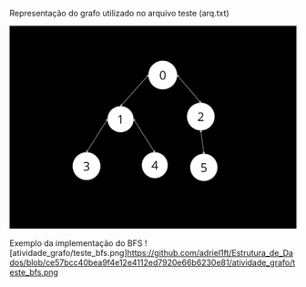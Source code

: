 
Representação do grafo utilizado no arquivo teste (arq.txt) 

![atividade_grafo/arq_teste.png](https://github.com/adriel1ft/Estrutura_de_Dados/blob/fd794bc34b077fc66aad1cccc73ec2760f8227c2/atividade_grafo/arq_teste.png)


Exemplo da implementação do BFS
![atividade_grafo/teste_bfs.png]https://github.com/adriel1ft/Estrutura_de_Dados/blob/ce57bcc40bea9f4e12e4112ed7920e66b6230e81/atividade_grafo/teste_bfs.png


